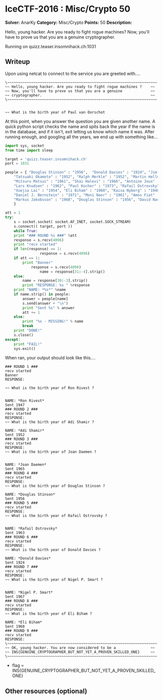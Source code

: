 # IceCTF-2016 : Misc/Crypto 50

**Solver:** AnarKy
**Category:** Misc/Crypto
**Points:** 50
**Description:**

Hello, young hacker.  Are you ready to fight rogue machines?  Now, you'll have to prove us that you are a genuine cryptographer.

Running on quizz.teaser.insomnihack.ch:1031

## Writeup

Upon using netcat to connect to the service you are greeted with....

```
\~~~~~~~~~~~~~~~~~~~~~~~~~~~~~~~~~~~~~~~~~~~~~~~~~~~~~~~~~~~~~~~~~~~~~
~~ Hello, young hacker. Are you ready to fight rogue machines ?    ~~
~~ Now, you'll have to prove us that you are a genuine             ~~
~~ cryptographer.                                                  ~~
\~~~~~~~~~~~~~~~~~~~~~~~~~~~~~~~~~~~~~~~~~~~~~~~~~~~~~~~~~~~~~~~~~~~~~


~~ What is the birth year of Paul van Oorschot 
```

At this point, when you answer the question you are given another name. A quick python script checks the name and spits back the year
if the name is in the database, and if it isn't, exit letting us know which name it was.  After running enough, and googling all the 
years, we end up with something like...


```python
import sys, socket
from time import sleep

target = 'quizz.teaser.insomnihack.ch'
port = 1031

people = { "Douglas Stinson" : "1956",	"Donald Davies" : "1924", "Jim Massey" : "1934", "Joan Daemen" : "1965", "Yvo Desmedt" : "1956", "Jacques Stern" : "1949", "Dan Boneh" : "1969", "Paulo Barreto" : "1965",
	"Tatsuaki Okamoto" : "1952", "Ralph Merkle" : "1952", "Martin Hellman" : "1945", "Markus Jakobsson" :  "1968", "Michael O. Rabin" : "1931", "Jacques Patarin" : "1965",	"Phil Rogaway" : "1962",
	"Mitsuru Matsui" : "1961", "Shai Halevi" : "1966", "Antoine Joux" : "1967", "Horst Feistel" : "1915", "Ronald Cramer" : "1968",	"Whitfield Diffie" : "1944", "Arjen K. Lenstra" : "1956",
	"Lars Knudsen" : "1962", "Paul Kocher" : "1973", "Rafail Ostrovsky" : "1963", "Serge Vaudenay" : "1968", "Daniel Bleichenbacher" : "1964", "Yehuda Lindell" : "1971", "Victor S. Miller" : "1947",
	"Xuejia Lai" : "1954", "Eli Biham" : "1960", "Kaisa Nyberg" : "1948", "Niels Ferguson" : "1965", "Alex Biryukov" : "1969", "Paul van Oorschot" : "1962", "Ross Anderson" : "1956",
	"Daniel J. Bernstein" : "1971",	"Moni Naor" : "1961", "Amos Fiat" : "1965", "Ron Rivest" : "1947", "Adi Shamir" : "1952", "Claus-Peter Schnorr" : "1943", "Nigel P. Smart" : "1967",
	"Markus Jakobsson" : "1968", "Douglas Stinson" : "1956", "David Naccache" : "1967"
	}

att = 1
try:
    s = socket.socket( socket.AF_INET, socket.SOCK_STREAM)
    s.connect(( target, port ))
    while True:
	print "### ROUND %s ###" %att
	response = s.recv(4096)
	print "recv started"
	if len(response) == 1:
                response = s.recv(4096)
	if att == 1:
		print "Banner"
	        response = s.recv(4096)
                name = response[31:-4].strip()
	else:
		name = response[30:-3].strip()
        print "RESPONSE: %s " %response
	print "NAME: *%s*" %name
	if name.strip() in people:
		answer = people[name]
		s.send(answer + "\n")
		print "Sent %s" % answer
		att += 1
	else:
		print "%s - MISSING!" % name
		break
    print "DONE!"
    s.close()
except:
	print "FAIL!"
	sys.exit()
```

When ran, your output should look like this....

```
### ROUND 1 ###
recv started
Banner
RESPONSE: 

~~ What is the birth year of Ron Rivest ?

 
NAME: *Ron Rivest*
Sent 1947
### ROUND 2 ###
recv started
RESPONSE: 
~~ What is the birth year of Adi Shamir ?
 
NAME: *Adi Shamir*
Sent 1952
### ROUND 3 ###
recv started
RESPONSE: 
~~ What is the birth year of Joan Daemen ?

 
NAME: *Joan Daemen*
Sent 1965
### ROUND 4 ###
recv started
RESPONSE: 
~~ What is the birth year of Douglas Stinson ?
 
NAME: *Douglas Stinson*
Sent 1956
### ROUND 5 ###
recv started
RESPONSE: 
~~ What is the birth year of Rafail Ostrovsky ?

 
NAME: *Rafail Ostrovsky*
Sent 1963
### ROUND 6 ###
recv started
RESPONSE: 
~~ What is the birth year of Donald Davies ?
 
NAME: *Donald Davies*
Sent 1924
### ROUND 7 ###
recv started
RESPONSE: 
~~ What is the birth year of Nigel P. Smart ?

 
NAME: *Nigel P. Smart*
Sent 1967
### ROUND 8 ###
recv started
RESPONSE: 
~~ What is the birth year of Eli Biham ?
 
NAME: *Eli Biham*
Sent 1960
### ROUND 9 ###
recv started
RESPONSE: 
\~~~~~~~~~~~~~~~~~~~~~~~~~~~~~~~~~~~~~~~~~~~~~~~~~~~~~~~~~~~~~~~~~~~~~
~~ OK, young hacker. You are now considered to be a                ~~
~~ INS{GENUINE_CRYPTOGRAPHER_BUT_NOT_YET_A_PROVEN_SKILLED_ONE}     ~~
\~~~~~~~~~~~~~~~~~~~~~~~~~~~~~~~~~~~~~~~~~~~~~~~~~~~~~~~~~~~~~~~~~~~~~
```

* flag = INS{GENUINE_CRYPTOGRAPHER_BUT_NOT_YET_A_PROVEN_SKILLED_ONE}

## Other resources (optional)



